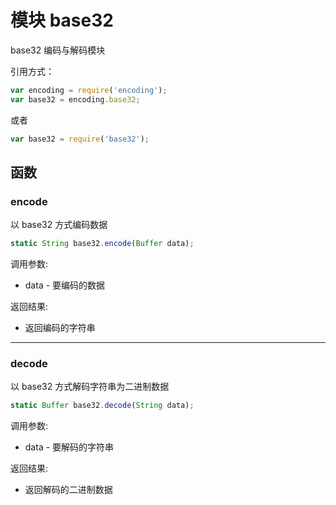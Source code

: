 # 模块 base32
base32 编码与解码模块

引用方式：
```JavaScript
var encoding = require('encoding');
var base32 = encoding.base32;
```
或者
```JavaScript
var base32 = require('base32');
```
## 函数
        
### encode
以 base32 方式编码数据
```JavaScript
static String base32.encode(Buffer data);
```

调用参数:
* data - 要编码的数据

返回结果:
* 返回编码的字符串

--------------------------
### decode
以 base32 方式解码字符串为二进制数据
```JavaScript
static Buffer base32.decode(String data);
```

调用参数:
* data - 要解码的字符串

返回结果:
* 返回解码的二进制数据

